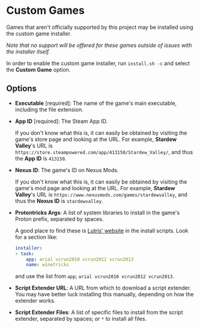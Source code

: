 # Custom Games

Games that aren't officially supported by this project may be installed using the custom game installer.

_Note that no support will be offered for these games outside of issues with the installer itself._

In order to enable the custom game installer, run `install.sh -c` and select the **Custom Game** option. 

## Options
- **Executable** [required]: The name of the game's main executable, including the file extension.

- **App ID** [required]: The Steam App ID. 

    If you don't know what this is, it can easily be obtained by visiting the game's store page and looking at the URL. For example, **Stardew Valley**'s URL is `https://store.steampowered.com/app/413150/Stardew_Valley/`, and thus the **App ID** is `413150`.

- **Nexus ID**: The game's ID on Nexus Mods.

    If you don't know what this is, it can easily be obtained by visiting the game's mod page and looking at the URL. For example, **Stardew Valley**'s URL is `https://www.nexusmods.com/games/stardewvalley`, and thus the **Nexus ID** is `stardewvalley`.

- **Protontricks Args**: A list of system libraries to install in the game's Proton prefix, separated by spaces.

    A good place to find these is [Lutris' website](https://lutris.net) in the install scripts. Look for a section like:
    ```yaml
    installer:
    - task:
        app: arial vcrun2010 vcrun2012 vcrun2013
        name: winetricks
    ```
    and use the list from `app`; `arial vcrun2010 vcrun2012 vcrun2013`.

- **Script Extender URL**: A URL from which to download a script extender. You may have better luck installing this manually, depending on how the extender works.

- **Script Extender Files**: A list of specific files to install from the script extender, separated by spaces; _or_ `*` to install all files.
